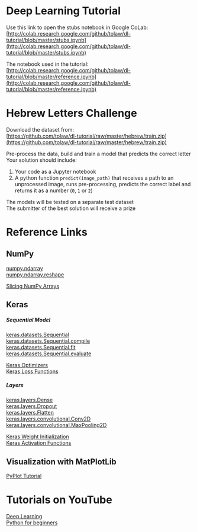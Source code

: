 # Deep Learning Tutorial
Use this link to open the stubs notebook in Google CoLab:  
[http://colab.research.google.com/github/tolaw/dl-tutorial/blob/master/stubs.ipynb](http://colab.research.google.com/github/tolaw/dl-tutorial/blob/master/stubs.ipynb)  


The notebook used in the tutorial:  
[http://colab.research.google.com/github/tolaw/dl-tutorial/blob/master/reference.ipynb](http://colab.research.google.com/github/tolaw/dl-tutorial/blob/master/reference.ipynb)  


# Hebrew Letters Challenge
Download the dataset from:  
[https://github.com/tolaw/dl-tutorial/raw/master/hebrew/train.zip](https://github.com/tolaw/dl-tutorial/raw/master/hebrew/train.zip)  

Pre-process the data, build and train a model that predicts the correct letter  
Your solution should include:
1. Your code as a Jupyter notebook
2. A python function `predict(image_path)` that receives a path to an unprocessed image, runs pre-processing, predicts the correct label and returns it as a number (`0`, `1` or `2`)  

The models will be tested on a separate test dataset  
The submitter of the best solution will receive a prize

# Reference Links

## NumPy
[numpy.ndarray](https://docs.scipy.org/doc/numpy-1.15.0/reference/generated/numpy.ndarray.html)  
[numpy.ndarray.reshape](https://docs.scipy.org/doc/numpy-1.15.0/reference/generated/numpy.ndarray.reshape.html)  
  
[Slicing NumPy Arrays](https://machinelearningmastery.com/index-slice-reshape-numpy-arrays-machine-learning-python/)  

## Keras

##### Sequential Model
[keras.datasets.Sequential](https://keras.io/models/sequential/)  
[keras.datasets.Sequential.compile](https://keras.io/models/sequential/#compile)  
[keras.datasets.Sequential.fit](https://keras.io/models/sequential/#fit)  
[keras.datasets.Sequential.evaluate](https://keras.io/models/sequential/#evaluate)  
  
[Keras Optimizers](https://keras.io/optimizers/)  
[Keras Loss Functions](https://keras.io/losses/)  

##### Layers  
[keras.layers.Dense](https://keras.io/layers/core/#dense)  
[keras.layers.Dropout](https://keras.io/layers/core/#dropout)  
[keras.layers.Flatten](https://keras.io/layers/core/#flatten)  
[keras.layers.convolutional.Conv2D](https://keras.io/layers/convolutional/#conv2d)  
[keras.layers.convolutional.MaxPooling2D](https://keras.io/layers/pooling/#maxpooling2d)  
  
[Keras Weight Initialization](https://keras.io/initializers/)  
[Keras Activation Functions](https://keras.io/activations/)

## Visualization with MatPlotLib
[PyPlot Tutorial](https://matplotlib.org/tutorials/introductory/pyplot.html)  

# Tutorials on YouTube
[Deep Learning](https://www.youtube.com/playlist?list=PLZHQObOWTQDNU6R1_67000Dx_ZCJB-3pi)  
[Python for beginners](https://youtu.be/yE9v9rt6ziw)  
